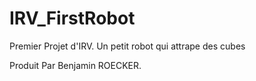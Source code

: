 # IRV_FirstRobot
Premier Projet d'IRV. Un petit robot qui attrape des cubes

Produit Par Benjamin ROECKER.
